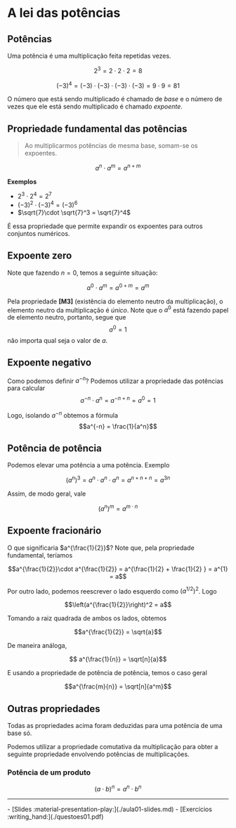 # A lei das potências

## Potências

Uma potência é uma multiplicação feita repetidas vezes.

$$2^3 = 2\cdot 2 \cdot 2 = 8$$

$$(-3)^4 = (-3)\cdot (-3)\cdot (-3)\cdot  (-3) = 9\cdot 9  = 81$$

O número que está sendo multiplicado é chamado de _base_ e o número de vezes que ele está sendo multiplicado é chamado _expoente_.

## Propriedade fundamental das potências

> Ao multiplicarmos potências de mesma base, somam-se os expoentes. 

$$a^n\cdot a^m = a^{n+m}$$

**Exemplos**

- $2^3\cdot 2^4 = 2^7$
- $(-3)^2\cdot (-3)^4 = (-3)^6$
- $\sqrt{7}\cdot \sqrt{7}^3 = \sqrt{7}^4$

É essa propriedade que permite expandir os expoentes para outros conjuntos numéricos.

## Expoente zero

Note que fazendo $n=0$, temos a seguinte situação:

$$a^0\cdot a^m = a^{0+m} = a^m$$

Pela propriedade **[M3]** (existência do elemento neutro da multiplicação), o elemento neutro da multiplicação é _único_. Note que o $a^0$ está fazendo papel de elemento neutro, portanto, segue que 
$$a^0 = 1$$
não importa qual seja o valor de $a$. 

## Expoente negativo

Como podemos definir $a^{-n}$? Podemos utilizar a propriedade das potências para calcular
$$a^{-n}\cdot a^{n} = a^{-n+n} = a^0 = 1$$

Logo, isolando $a^{-n}$ obtemos a fórmula
$$a^{-n} = \frac{1}{a^n}$$

## Potência de potência

Podemos elevar uma potência a uma potência. Exemplo

$$\left(a^n\right)^3 = a^n\cdot a^n\cdot a^n = a^{n+n+n} = a^{3n}$$

Assim, de modo geral, vale

$$\left(a^n\right)^m = a^{m\cdot n}$$

## Expoente fracionário

O que significaria $a^{\frac{1}{2}}$? Note que, pela propriedade fundamental, teríamos

$$a^{\frac{1}{2}}\cdot a^{\frac{1}{2}}  = a^{\frac{1}{2} + \frac{1}{2} } = a^{1} = a$$

Por outro lado, podemos reescrever o lado esquerdo como $(a^{1/2})^2$. Logo

$$\left(a^{\frac{1}{2}}\right)^2 = a$$

Tomando a raiz quadrada de ambos os lados, obtemos

$$a^{\frac{1}{2}} = \sqrt{a}$$

De maneira análoga, 

$$ a^{\frac{1}{n}} = \sqrt[n]{a}$$

E usando a propriedade de potência de potência, temos o caso geral 

$$a^{\frac{m}{n}} = \sqrt[n]{a^m}$$


## Outras propriedades

Todas as propriedades acima foram deduzidas para uma potência de uma base só. 

Podemos utilizar a propriedade comutativa da multiplicação para obter a seguinte propriedade envolvendo potências de multiplicações.

### Potência de um produto

$$(a\cdot b)^n = a^n\cdot b^n$$

---

<div class="grid cards" markdown>
 - [Slides :material-presentation-play:](./aula01-slides.md)
 - [Exercícios :writing_hand:](./questoes01.pdf)
</div>
